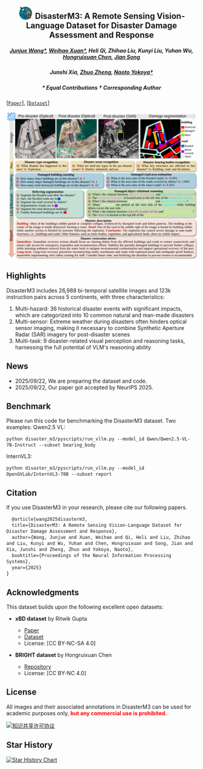 
[//]: # (<img src="https://github.com/Junjue-Wang/resources/blob/main/DisasterM3/icon.png?raw=true" alt="icon" height="28" style="vertical-align: -4px; margin-right: 6px;">)

[//]: # ()
[//]: # (<h2 align="center">DisasterM3: A Remote Sensing Vision-Language Dataset for Disaster Damage Assessment and Response</h2>)

<h2 align="center">
  <img
    src="https://github.com/Junjue-Wang/resources/blob/main/DisasterM3/icon.png?raw=true"
    alt="Disaster icon"
    height="40"
    style="vertical-align:-5px;"
  />
  DisasterM3: A Remote Sensing Vision-Language Dataset for Disaster Damage Assessment and Response
</h2>

<h5 align="center"><a href="https://junjue-wang.github.io/homepage/">Junjue Wang*</a>, 
<a href="https://weihaoxuan.com">Weihao Xuan*</a>, 
Heli Qi, Zhihao Liu, Kunyi Liu, Yuhan Wu, <a href="https://chrx97.com/"> Hongruixuan Chen</a>,
<a href="https://jtrneo.github.io/"> Jian Song</a></h5>
<h5 align="center">
Junshi Xia, <a href="https://zhuozheng.top/">Zhuo Zheng</a>, <a href="https://naotoyokoya.com/">Naoto Yokoya†</a></h5>

<h5 align="center">
* Equal Contributions
† Corresponding Author</h5>

[[`Paper`](https://arxiv.org/abs/2505.21089)],
[[`Dataset`](mailto:kingdrone@edu.k.u-tokyo.ac.jp?subject=Dataset%20Request)]


<div align="center">
  <img src="https://github.com/Junjue-Wang/resources/blob/main/DisasterM3/task_taxonomy.png?raw=true">
</div>

## Highlights
DisasterM3 includes 26,988 bi-temporal satellite images and 123k instruction pairs across 5 continents, with three characteristics:
1. Multi-hazard: 36 historical disaster events with significant impacts, which are categorized into 10 common natural and man-made disasters
2. Multi-sensor: Extreme weather during disasters often hinders optical sensor imaging, making it necessary to combine Synthetic Aperture Radar (SAR) imagery for post-disaster scenes
3. Multi-task: 9 disaster-related visual perception and reasoning tasks, harnessing the full potential of VLM's reasoning ability


## News
- 2025/09/22, We are preparing the dataset and code.
- 2025/09/22, Our paper got accepted by NeurIPS 2025.


## Benchmark

Please run this code for benchmarking the DisasterM3 dataset.
Two examples:
Qwen2.5 VL:
```
python disaster_m3/pyscripts/run_vllm.py --model_id Qwen/Qwen2.5-VL-7B-Instruct --subset bearing_body
```
InternVL3:
```
python disaster_m3/pyscripts/run_vllm.py --model_id OpenGVLab/InternVL3-78B --subset report
```


## Citation
If you use DisasterM3 in your research, please cite our following papers.
```text
  @article{wang2025disasterm3,
  title={DisasterM3: A Remote Sensing Vision-Language Dataset for Disaster Damage Assessment and Response},
  author={Wang, Junjue and Xuan, Weihao and Qi, Heli and Liu, Zhihao and Liu, Kunyi and Wu, Yuhan and Chen, Hongruixuan and Song, Jian and Xia, Junshi and Zheng, Zhuo and Yokoya, Naoto},
  booktitle={Proceedings of the Neural Information Processing Systems},
  year={2025}
}
```

## Acknowledgments
This dataset builds upon the following excellent open datasets:
- **xBD dataset** by Ritwik Gupta
    - [Paper](https://openaccess.thecvf.com/content_CVPRW_2019/html/cv4gc/Gupta_Creating_xBD_A_Dataset_for_Assessing_Building_Damage_from_Satellite_CVPRW_2019_paper.html)
    - [Dataset](https://xview2.org/dataset)
    - License: [CC BY-NC-SA 4.0]

- **BRIGHT dataset** by Hongruixuan Chen
    - [Repository](https://github.com/ChenHongruixuan/BRIGHT)
    - License: [CC BY-NC 4.0]


## License
All images and their associated annotations in DisasterM3 can be used for academic purposes only,
<font color="red"><b> but any commercial use is prohibited.</b></font>

<a rel="license" href="https://creativecommons.org/licenses/by-nc-sa/4.0/deed.en">
<img alt="知识共享许可协议" style="border-width:0" src="https://i.creativecommons.org/l/by-nc-sa/4.0/88x31.png" /></a>

## Star History

[![Star History Chart](https://api.star-history.com/svg?repos=Junjue-Wang/DisasterM3&type=Date)](https://www.star-history.com/#Junjue-Wang/DisasterM3&Date)